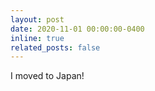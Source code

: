 ```yaml
---
layout: post
date: 2020-11-01 00:00:00-0400
inline: true
related_posts: false
---
```


I moved to Japan! 
